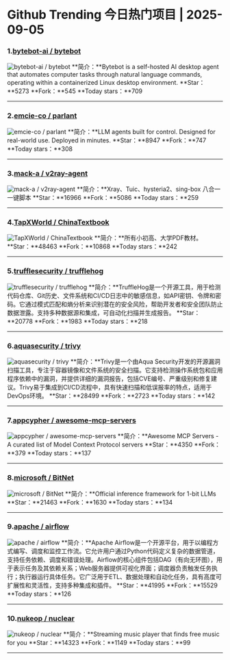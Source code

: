 # Github Trending 今日热门项目 | 2025-09-05
### 1.[bytebot-ai / bytebot](https://github.com/bytebot-ai/bytebot)

![bytebot-ai / bytebot](https://opengraph.githubassets.com/fcb828f76982d1159f9ef83932d7a8232c65d682e96906e746ec42bed5335781/bytebot-ai/bytebot)
**简介：**Bytebot is a self-hosted AI desktop agent that automates computer tasks through natural language commands, operating within a containerized Linux desktop environment.
**Star：**5273
**Fork：**545
**Today stars：**709

---

### 2.[emcie-co / parlant](https://github.com/emcie-co/parlant)

![emcie-co / parlant](https://opengraph.githubassets.com/0a1af6d365ffe5185bf85ab1d48929e0f32b760f840376fcf3086b2927d182f2/emcie-co/parlant)
**简介：**LLM agents built for control. Designed for real-world use. Deployed in minutes.
**Star：**8947
**Fork：**747
**Today stars：**308

---

### 3.[mack-a / v2ray-agent](https://github.com/mack-a/v2ray-agent)

![mack-a / v2ray-agent](https://opengraph.githubassets.com/97e5605235e0f3511c5a659dbe1ca059a767781a17fc7d6ffbe6b35053c3d799/mack-a/v2ray-agent)
**简介：**Xray、Tuic、hysteria2、sing-box 八合一一键脚本
**Star：**16966
**Fork：**5086
**Today stars：**259

---

### 4.[TapXWorld / ChinaTextbook](https://github.com/TapXWorld/ChinaTextbook)

![TapXWorld / ChinaTextbook](https://opengraph.githubassets.com/2374aa44bb5fb7049217f903f6dbaefbec89d004f35c17bd806fe3115e9843b9/TapXWorld/ChinaTextbook)
**简介：**所有小初高、大学PDF教材。
**Star：**48463
**Fork：**10868
**Today stars：**242

---

### 5.[trufflesecurity / trufflehog](https://github.com/trufflesecurity/trufflehog)

![trufflesecurity / trufflehog](https://repository-images.githubusercontent.com/77726177/4bac5782-b7e4-44fe-bc89-46cc69e9f36a)
**简介：**TruffleHog是一个开源工具，用于检测代码仓库、Git历史、文件系统和CI/CD日志中的敏感信息，如API密钥、令牌和密码。它通过模式匹配和熵分析来识别潜在的安全风险，帮助开发者和安全团队防止数据泄露。支持多种数据源和集成，可自动化扫描并生成报告。
**Star：**20778
**Fork：**1983
**Today stars：**218

---

### 6.[aquasecurity / trivy](https://github.com/aquasecurity/trivy)

![aquasecurity / trivy](https://opengraph.githubassets.com/fb24f1cc9f3ba08dd22cb6d7dd5a18ea6947d5c5aad6237df9ac2078beb6f997/aquasecurity/trivy)
**简介：**Trivy是一个由Aqua Security开发的开源漏洞扫描工具，专注于容器镜像和文件系统的安全扫描。它支持检测操作系统包和应用程序依赖中的漏洞，并提供详细的漏洞报告，包括CVE编号、严重级别和修复建议。Trivy易于集成到CI/CD流程中，具有快速扫描和低误报率的特点，适用于DevOps环境。
**Star：**28499
**Fork：**2723
**Today stars：**142

---

### 7.[appcypher / awesome-mcp-servers](https://github.com/appcypher/awesome-mcp-servers)

![appcypher / awesome-mcp-servers](https://opengraph.githubassets.com/23f07621cc8ad9350cade3d390998c750decb77c388e79ea6f401c4e1514f48a/appcypher/awesome-mcp-servers)
**简介：**Awesome MCP Servers - A curated list of Model Context Protocol servers
**Star：**4350
**Fork：**379
**Today stars：**137

---

### 8.[microsoft / BitNet](https://github.com/microsoft/BitNet)

![microsoft / BitNet](https://opengraph.githubassets.com/721a529587afba5d64c53d80d03c294bd097aa73638060257b5333ce1646d2ab/microsoft/BitNet)
**简介：**Official inference framework for 1-bit LLMs
**Star：**21463
**Fork：**1630
**Today stars：**134

---

### 9.[apache / airflow](https://github.com/apache/airflow)

![apache / airflow](https://repository-images.githubusercontent.com/33884891/3e449402-c463-46f9-aa6c-26942a9e2bdc)
**简介：**Apache Airflow是一个开源平台，用于以编程方式编写、调度和监控工作流。它允许用户通过Python代码定义复杂的数据管道，支持任务依赖、调度和错误处理。Airflow的核心组件包括DAG（有向无环图），用于表示任务及其依赖关系；Web服务器提供可视化界面；调度器负责触发任务执行；执行器运行具体任务。它广泛用于ETL、数据处理和自动化任务，具有高度可扩展性和灵活性，支持多种集成和插件。
**Star：**41995
**Fork：**15529
**Today stars：**126

---

### 10.[nukeop / nuclear](https://github.com/nukeop/nuclear)

![nukeop / nuclear](https://repository-images.githubusercontent.com/68968979/c88d1c71-f086-4058-b3fa-67fd20defb4f)
**简介：**Streaming music player that finds free music for you
**Star：**14323
**Fork：**1149
**Today stars：**99

---

